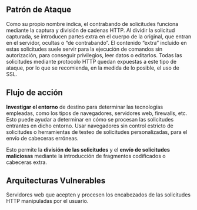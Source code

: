 ## Patrón de Ataque
Como su propio nombre indica, el contrabando de solicitudes funciona mediante la captura y división de cadenas HTTP. Al dividir la solicitud capturada, se introducen partes extra en el cuerpo de la original, que entran en el servidor, ocultas o “de contrabando”. El contenido “extra” incluido en estas solicitudes suele servir para la ejecución de comandos sin autorización, para conseguir privilegios, leer datos o editarlos. Todas las solicitudes mediante protocolo HTTP quedan expuestas a este tipo de ataque, por lo que se recomienda, en la medida de lo posible, el uso de SSL. 

## Flujo de acción

**Investigar el entorno** de destino para determinar las tecnologías empleadas, como los tipos de navegadores, servidores web, firewalls, etc. Esto puede ayudar a determinar en cómo se procesan las solicitudes entrantes en dicho entorno.
Usar navegadores sin control estricto de solicitudes o herramientas de testeo de solicitudes personalizadas, para el envío de cabeceras erróneas. 

Esto permite la **división de las solicitudes** y el **envío de solicitudes maliciosas** mediante la introducción de fragmentos codificados o cabeceras extra.

## Arquitecturas Vulnerables

Servidores web que acepten y procesen los encabezados de las solicitudes HTTP manipuladas por el usuario.
